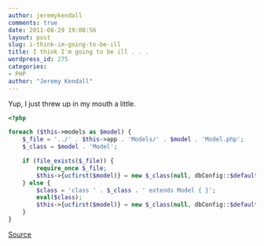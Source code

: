 ```yaml
---
author: jeremykendall
comments: true
date: 2011-08-29 19:08:56
layout: post
slug: i-think-im-going-to-be-ill
title: I think I'm going to be ill . . .
wordpress_id: 275
categories:
- PHP
author: "Jeremy Kendall"
---
```


Yup, I just threw up in my mouth a little.

```php
<?php

foreach ($this->models as $model) {
    $_file = '../' . $this->app . 'Models/' . $model . 'Model.php';
    $_class = $model . 'Model';

    if (file_exists($_file)) {
        require_once $_file;
        $this->{ucfirst($model)} = new $_class(null, dbConfig::$default);
    } else {
        $class = 'class ' . $_class . ' extends Model { }';
        eval($class);
        $this->{ucfirst($model)} = new $_class(null, dbConfig::$default);
    }
}
```

[Source](https://gist.github.com/1158943)
